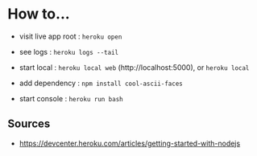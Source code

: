 # How to...

- visit live app root : `heroku open`

- see logs : `heroku logs --tail`

- start local : `heroku local web` (http://localhost:5000), or `heroku local`

- add dependency : `npm install cool-ascii-faces`

- start console : `heroku run bash`

## Sources

- https://devcenter.heroku.com/articles/getting-started-with-nodejs